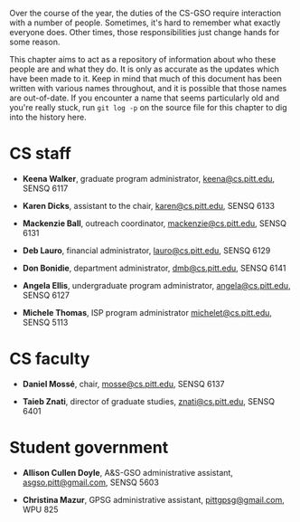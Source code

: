 Over the course of the year, the duties of the CS-GSO require interaction with
a number of people.  Sometimes, it's hard to remember what exactly everyone
does.  Other times, those responsibilities just change hands for some reason.

This chapter aims to act as a repository of information about who these people
are and what they do.  It is only as accurate as the updates which have been
made to it.  Keep in mind that much of this document has been written with
various names throughout, and it is possible that those names are out-of-date.
If you encounter a name that seems particularly old and you're really stuck,
run `git log -p` on the source file for this chapter to dig into the history
here.


# CS staff

* **Keena Walker**, graduate program administrator,
  [keena@cs.pitt.edu](keena@cs.pitt.edu), SENSQ 6117

* **Karen Dicks**, assistant to the chair,
  [karen@cs.pitt.edu](karen@cs.pitt.edu), SENSQ 6133

* **Mackenzie Ball**, outreach coordinator,
  [mackenzie@cs.pitt.edu](mackenzie@cs.pitt.edu), SENSQ 6131

* **Deb Lauro**, financial administrator,
  [lauro@cs.pitt.edu](lauro@cs.pitt.edu), SENSQ 6129

* **Don Bonidie**, department administrator,
  [dmb@cs.pitt.edu](dmb@cs.pitt.edu), SENSQ 6141

* **Angela Ellis**, undergraduate program administrator,
  [angela@cs.pitt.edu](angela@cs.pitt.edu), SENSQ 6127

* **Michele Thomas**, ISP program administrator
  [michelet@cs.pitt.edu](michelet@cs.pitt.edu), SENSQ 5113


# CS faculty

* **Daniel Mossé**, chair,
  [mosse@cs.pitt.edu](mosse@cs.pitt.edu), SENSQ 6137

* **Taieb Znati**, director of graduate studies,
  [znati@cs.pitt.edu](znati@cs.pitt.edu), SENSQ 6401


# Student government

* **Allison Cullen Doyle**, A&S-GSO administrative assistant,
  [asgso.pitt@gmail.com](asgso.pitt@gmail.com), SENSQ 5603

* **Christina Mazur**, GPSG administrative assistant,
  [pittgpsg@gmail.com](pittgpsg@gmail.com), WPU 825

